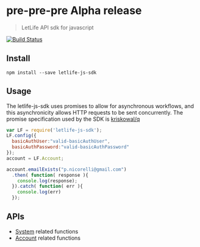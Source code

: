 # pre-pre-pre Alpha release

>LetLife API sdk for javascript

[![Build Status](https://travis-ci.org/pnicorelli/letlife-js-sdk.svg)](https://travis-ci.org/pnicorelli/letlife-js-sdk)


## Install

```shell
npm install --save letlife-js-sdk
```

## Usage

The letlife-js-sdk uses promises to allow for asynchronous workflows, and this asynchronicity allows HTTP requests to be sent concurrently. The promise specification used by the SDK is [kriskowal/q](http://documentup.com/kriskowal/q/#)

```js
var LF = require('letlife-js-sdk');
LF.config({
  basicAuthUser:"valid-basicAuthUser",
  basicAuthPassword:"valid-basicAuthPassword"
});
account = LF.Account;

account.emailExists("p.nicorelli@gmail.com")
  .then( function( response ){
    console.log(response);
  }).catch( function( err ){
    console.log(err)
  });

```
## APIs

- [System](./docs/system.md) related functions
- [Account](./docs/account.md) related functions
